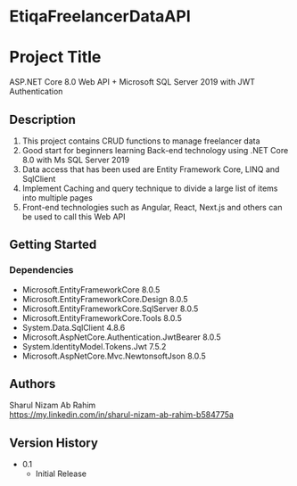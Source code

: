 # EtiqaFreelancerDataAPI

# Project Title

ASP.NET Core 8.0 Web API + Microsoft SQL Server 2019 with JWT Authentication

## Description

1. This project contains CRUD functions to manage freelancer data
2. Good start for beginners learning Back-end technology using .NET Core 8.0 with Ms SQL Server 2019
4. Data access that has been used are Entity Framework Core, LINQ and SqlClient
5. Implement Caching and query technique to divide a large list of items into multiple pages
6. Front-end technologies such as Angular, React, Next.js and others can be used to call this Web API

## Getting Started

### Dependencies

* Microsoft.EntityFrameworkCore 8.0.5
* Microsoft.EntityFrameworkCore.Design 8.0.5
* Microsoft.EntityFrameworkCore.SqlServer 8.0.5
* Microsoft.EntityFrameworkCore.Tools 8.0.5
* System.Data.SqlClient 4.8.6
* Microsoft.AspNetCore.Authentication.JwtBearer 8.0.5
* System.IdentityModel.Tokens.Jwt 7.5.2
* Microsoft.AspNetCore.Mvc.NewtonsoftJson 8.0.5

## Authors

Sharul Nizam Ab Rahim  
https://my.linkedin.com/in/sharul-nizam-ab-rahim-b584775a

## Version History

* 0.1
    * Initial Release

